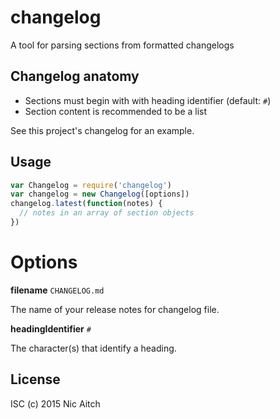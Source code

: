 # changelog

A tool for parsing sections from formatted changelogs

## Changelog anatomy

* Sections must begin with with heading identifier (default: `#`)
* Section content is recommended to be a list

See this project's changelog for an example.

## Usage

```javascript
var Changelog = require('changelog')
var changelog = new Changelog([options])
changelog.latest(function(notes) {
  // notes in an array of section objects
})
```

# Options

**filename** `CHANGELOG.md`

The name of your release notes for changelog file.

**headingIdentifier** `#`

The character(s) that identify a heading.

## License

ISC (c) 2015 Nic Aitch
